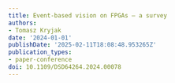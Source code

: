 ```yaml
---
title: Event-based vision on FPGAs – a survey
authors:
- Tomasz Kryjak
date: '2024-01-01'
publishDate: '2025-02-11T18:08:48.953265Z'
publication_types:
- paper-conference
doi: 10.1109/DSD64264.2024.00078
---
```

